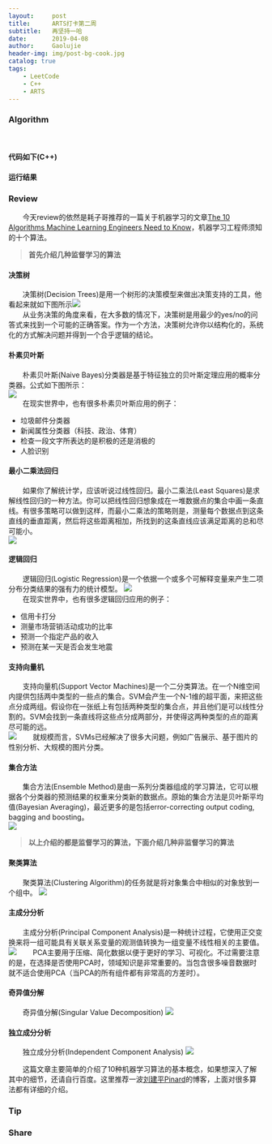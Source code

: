 ```yaml
---
layout:     post
title:      ARTS打卡第二周
subtitle:   再坚持一哈
date:       2019-04-08
author:     Gaolujie
header-img: img/post-bg-cook.jpg
catalog: true
tags:
    - LeetCode
    - C++
    - ARTS
---
```


### Algorithm

&emsp;&emsp;

#### 代码如下(C++)

    
		

#### 运行结果




### Review

&emsp;&emsp;今天review的依然是耗子哥推荐的一篇关于机器学习的文章[The 10 Algorithms Machine Learning Engineers Need to Know](https://www.kdnuggets.com/2016/08/10-algorithms-machine-learning-engineers.html)，机器学习工程师须知的十个算法。 

>**首先介绍几种监督学习的算法** 

#### 决策树

&emsp;&emsp;决策树(Decision Trees)是用一个树形的决策模型来做出决策支持的工具，他看起来就如下图所示![](http://github.com/gaolujie365/gaolujie365.github.io/raw/master/img/2019/20190408-decision-tree.png)  
&emsp;&emsp;从业务决策的角度来看，在大多数的情况下，决策树是用最少的yes/no的问答式来找到一个可能的正确答案。作为一个方法，决策树允许你以结构化的，系统化的方式解决问题并得到一个合乎逻辑的结论。  

#### 朴素贝叶斯

&emsp;&emsp;朴素贝叶斯(Naive Bayes)分类器是基于特征独立的贝叶斯定理应用的概率分类器。公式如下图所示：  
![](http://github.com/gaolujie365/gaolujie365.github.io/raw/master/img/2019/20190408-naive-bayes.png)  
&emsp;&emsp;在现实世界中，也有很多朴素贝叶斯应用的例子：

- 垃圾邮件分类器  
- 新闻属性分类器（科技、政治、体育）  
- 检查一段文字所表达的是积极的还是消极的  
- 人脸识别

#### 最小二乘法回归

&emsp;&emsp;如果你了解统计学，应该听说过线性回归。最小二乘法(Least Squares)是求解线性回归的一种方法。你可以把线性回归想象成在一堆数据点的集合中画一条直线。有很多策略可以做到这样，而最小二乘法的策略则是，测量每个数据点到这条直线的垂直距离，然后将这些距离相加，所找到的这条直线应该满足距离的总和尽可能小。  
![](http://github.com/gaolujie365/gaolujie365.github.io/raw/master/img/2019/20190408-least-squares.png)

#### 逻辑回归

&emsp;&emsp;逻辑回归(Logistic Regression)是一个依据一个或多个可解释变量来产生二项分布分类结果的强有力的统计模型。
![](http://github.com/gaolujie365/gaolujie365.github.io/raw/master/img/2019/20190408-logistic-regression.png)  
&emsp;&emsp;在现实世界中，也有很多逻辑回归应用的例子：

- 信用卡打分  
- 测量市场营销活动成功的比率
- 预测一个指定产品的收入
- 预测在某一天是否会发生地震

#### 支持向量机

&emsp;&emsp;支持向量机(Support Vector Machines)是一个二分类算法。在一个N维空间内提供包括两中类型的一些点的集合。SVM会产生一个N-1维的超平面，来把这些点分成两组。假设你在一张纸上有包括两种类型的集合点，并且他们是可以线性分割的。SVM会找到一条直线将这些点分成两部分，并使得这两种类型的点的距离尽可能的远。  
![](http://github.com/gaolujie365/gaolujie365.github.io/raw/master/img/2019/20190408-support-vector-machines.png)
&emsp;&emsp;就规模而言，SVMs已经解决了很多大问题，例如广告展示、基于图片的性别分析、大规模的图片分类。

#### 集合方法

&emsp;&emsp;集合方法(Ensemble Method)是由一系列分类器组成的学习算法，它可以根据各个分类器的预测结果的权重来分类新的数据点。原始的集合方法是贝叶斯平均值(Bayesian Averaging)，最近更多的是包括error-correcting output coding, bagging and boosting。  
![](http://github.com/gaolujie365/gaolujie365.github.io/raw/master/img/2019/20190408-ensemble-method.png)  


>**以上介绍的都是监督学习的算法，下面介绍几种非监督学习的算法** 

#### 聚类算法

&emsp;&emsp;聚类算法(Clustering Algorithm)的任务就是将对象集合中相似的对象放到一个组中。
![](http://github.com/gaolujie365/gaolujie365.github.io/raw/master/img/2019/20190408-clustering-algorithm.png)

#### 主成分分析
&emsp;&emsp;主成分分析(Principal Component Analysis)是一种统计过程，它使用正交变换来将一组可能具有关联关系变量的观测值转换为一组变量不线性相关的主要值。  
![](http://github.com/gaolujie365/gaolujie365.github.io/raw/master/img/2019/20190408-principal-component-analysis.png)
&emsp;&emsp;PCA主要用于压缩、简化数据以便于更好的学习、可视化。不过需要注意的是，在选择是否使用PCA时，领域知识是非常重要的。当包含很多噪音数据时就不适合使用PCA（当PCA的所有组件都有非常高的方差时）。

#### 奇异值分解

&emsp;&emsp;奇异值分解(Singular Value Decomposition)
![](http://github.com/gaolujie365/gaolujie365.github.io/raw/master/img/2019/20190408-singular-value-decomposition.png)

#### 独立成分分析

&emsp;&emsp;独立成分分析(Independent Component Analysis)
![](http://github.com/gaolujie365/gaolujie365.github.io/raw/master/img/2019/20190408-indepentdent-component-analysis.png)  

&emsp;&emsp;这篇文章主要简单的介绍了10种机器学习算法的基本概念，如果想深入了解其中的细节，还请自行百度。这里推荐一波[刘建平Pinard](http://www.cnblogs.com/pinard)的博客，上面对很多算法都有详细的介绍。

### Tip



### Share



